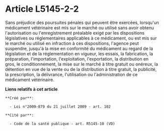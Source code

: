 # Article L5145-2-2

Sans préjudice des poursuites pénales qui peuvent être exercées, lorsqu'un médicament vétérinaire est mis sur le marché ou
utilisé sans avoir obtenu l'autorisation ou l'enregistrement préalable exigé par les dispositions législatives ou
réglementaires applicables à ce médicament, ou est mis sur le marché ou utilisé en infraction à ces dispositions, l'agence
peut suspendre, jusqu'à la mise en conformité du médicament au regard de la législation et de la réglementation en vigueur,
les essais, la fabrication, la préparation, l'importation, l'exploitation, l'exportation, la distribution en gros, le
conditionnement, la mise sur le marché à titre gratuit ou onéreux, la détention en vue de la vente ou de la distribution à
titre gratuit, la publicité, la prescription, la délivrance, l'utilisation ou l'administration de ce médicament vétérinaire.

**Liens relatifs à cet article**

	**Créé par**:

	  - Loi n°2009-879 du 21 juillet 2009 - art. 102

	**Cité par**:

	  - Code de la santé publique - art. R5145-10 (VD)
